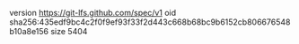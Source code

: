 version https://git-lfs.github.com/spec/v1
oid sha256:435edf9bc4c2f0f9ef93f33f2d443c668b68bc9b6152cb806676548b10a8e156
size 5404
